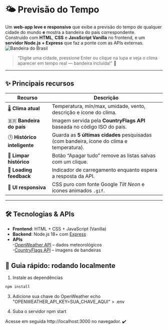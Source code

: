 # 🌤️ Previsão do Tempo

Um **web-app leve e responsivo** que exibe a previsão do tempo de qualquer cidade do mundo **e** mostra a bandeira do país correspondente.  
Construído com **HTML**, **CSS** e **JavaScript Vanilla** no frontend, e um **servidor Node.js + Express** que faz a ponte com as APIs externas.
![Bandeira do Brasil](https://flagsapi.com/BR/flat/64.png)
> “Digite uma cidade, pressione Enter ou clique na lupa e veja o clima aparecer em tempo real — bandeira incluída!” 🚀

---

## ✨ Principais recursos

| Recurso | Descrição |
|---------|-----------|
| 🌡️ **Clima atual** | Temperatura, mín/max, umidade, vento, descrição e ícone do clima. |
| 🇧🇷 **Bandeira do país** | Imagem servida pela **CountryFlags API** baseada no código ISO do país. |
| 🕒 **Histórico inteligente** | Guarda as **5 últimas cidades** pesquisadas (com bandeira, ícone do clima e temperatura). |
| 🧹 **Limpar histórico** | Botão “Apagar tudo” remove as listas salvas com um clique. |
| 🔄 **Loading feedback** | Indicador de carregamento enquanto espera a resposta da API. |
| 🎨 **UI responsiva** | CSS puro com fonte Google *Tilt Neon* e ícones animados `.gif`. |

---

## 🛠️ Tecnologias & APIs

- **Frontend**: HTML + CSS + JavaScript (Vanilla)
- **Backend**: Node.js 18+ com [Express](https://expressjs.com/)
- **APIs**  
-[OpenWeather API](https://openweathermap.org/api) – dados meteorológicos  
-[CountryFlags API](https://countryflagsapi.com/) – imagens de bandeiras

## 🚀 Guia rápido: rodando localmente

1) Instale as dependências
```bash
npm install
```
3) Adicione sua chave do OpenWeather
echo "OPENWEATHER_API_KEY=SUA_CHAVE_AQUI" > .env

4) Suba o servidor
  npm start

Acesse em seguida http://localhost:3000 no navegador. ✔️
